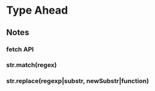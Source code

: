 # Type Ahead

## Notes

### fetch API

### str.match(regex)

### str.replace(regexp|substr, newSubstr|function)
